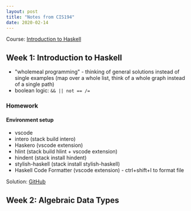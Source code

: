 ```yaml
---
layout: post
title: "Notes from CIS194"
date: 2020-02-14
---
```


Course: [Introduction to Haskell](https://www.seas.upenn.edu/~cis194/spring13/lectures.html)

## Week 1: Introduction to Haskell

* "wholemeal programming" - thinking of general solutions instead of single examples (map over a whole list, think of a whole graph instead of a single path)
* boolean logic: `&& || not == /=`

### Homework

#### Environment setup
* vscode
* intero (stack build intero)
* Haskero (vscode extension)
* hlint (stack build hlint + vscode extension)
* hindent (stack install hindent) 
* stylish-haskell (stack install stylish-haskell) 
* Haskell Code Formatter (vscode extension) - ctrl+shift+I to format file

Solution: [GitHub](https://github.com/niphr/cis194-solutions/blob/master/src/hw1.hs)

## Week 2: Algebraic Data Types

